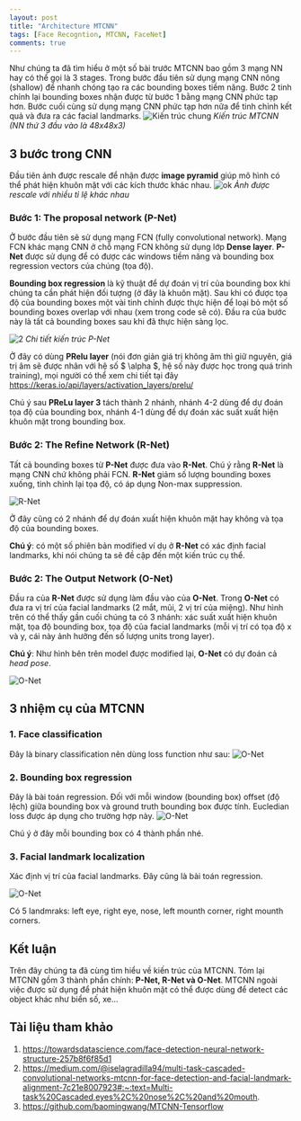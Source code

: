```yaml
---
layout: post
title: "Architecture MTCNN"
tags: [Face Recogntion, MTCNN, FaceNet]
comments: true
---
```


Như chúng ta đã tìm hiểu ở một số bài trước MTCNN bao gồm 3 mạng NN hay có thể gọi là 3 stages. Trong bước đầu tiên sử dụng mạng CNN nông (shallow) để nhanh chóng tạo ra các bounding boxes tiềm năng. Bước 2 tinh chỉnh lại bounding boxes nhận được từ bước 1 bằng mạng CNN phức tạp hơn. Bước cuối cùng sử dụng mạng CNN phức tạp hơn nữa để tinh chỉnh kết quả và đưa ra các facial landmarks.
![Kiến trúc chung](../images/Architecture_MTCNN/0.webp)
*Kiến trúc MTCNN (NN thứ 3 đầu vào là 48x48x3)* 

## 3 bước trong CNN
Đầu tiên ảnh được rescale để nhận được **image pyramid** giúp mô hình có thể phát hiện khuôn mặt với các kích thước khác nhau.
![ok](../images/Architecture_MTCNN/0.png)
*Ảnh được rescale với nhiều tỉ lệ khác nhau* 

### Bước 1: The proposal network (P-Net)
Ở bước đầu tiên sẽ sử dụng mạng FCN (fully convolutional network). Mạng FCN khác mạng CNN ở chỗ mạng FCN không sử dụng lớp **Dense layer**. **P-Net** được sử dụng để có được các windows tiềm năng và bounding box regression vectors của chúng (tọa độ).

**Bounding box regression** là kỹ thuật để dự đoán vị trí của bounding box khi chúng ta cần phát hiện đối tượng (ở đây là khuôn mặt). Sau khi có được tọa độ của bounding boxes một vài tinh chỉnh được thực hiện để loại bỏ một số bounding boxes overlap với nhau (xem trong code sẽ có). Đầu ra của bước này là tất cả bounding boxes sau khi đã thực hiện sàng lọc.

![2](../images/Architecture_MTCNN/2.png)
*Chi tiết kiến trúc P-Net*

Ở đây có dùng **PRelu layer** (nói đơn giản giá trị không âm thì giữ nguyên, giá trị âm sẽ được nhân với hệ số $ \alpha $, hệ số này được học trong quá trình training), mọi người có thể xem chi tiết tại đây https://keras.io/api/layers/activation_layers/prelu/

Chú ý sau **PReLu layer 3** tách thành 2 nhánh, nhánh 4-2 dùng để dự đoán tọa độ của bounding box, nhánh 4-1 dùng để dự đoán xác suất xuất hiện khuôn mặt trong bounding box.

### Bước 2: The Refine Network (R-Net)
Tất cả bounding boxes từ **P-Net** được đưa vào **R-Net**. Chú ý rằng **R-Net** là mạng CNN chứ không phải FCN. **R-Net** giảm số lượng bounding boxes xuống, tinh chỉnh lại tọa độ, có áp dụng Non-max suppression.

![R-Net](../images/Architecture_MTCNN/3.png)

Ở đây cũng có 2 nhánh để dự đoán xuất hiện khuôn mặt hay không và tọa độ của bounding boxes. 

**Chú ý**: có một số phiên bản modified ví dụ ở **R-Net** có xác định facial landmarks, khi nói chúng ta sẽ đề cập đến một kiến trúc cụ thể.

### Bước 2: The Output Network (O-Net)
Đầu ra của **R-Net** được sử dụng làm đầu vào của **O-Net**. Trong **O-Net** có đưa ra vị trí của facial landmarks (2 mắt, mũi, 2 vị trí của miệng). Như hình trên có thể thấy gần cuối chúng ta có 3 nhánh: xác suất xuất hiện khuôn mặt, tọa độ bounding box, tọa độ của facial landmarks (mỗi vị trí có tọa độ x và y, cái này ảnh hưởng đến số lượng units trong layer).

**Chú ý**: Như hình bên trên model được modified lại, **O-Net** có dự đoán cả *head pose*. 

![O-Net](../images/Architecture_MTCNN/4.png)

## 3 nhiệm cụ của MTCNN
### 1. Face classification
Đây là binary classification nên dùng loss function như sau:
![O-Net](../images/Architecture_MTCNN/0.jpeg)

### 2. Bounding box regression

Đây là bài toán regression. Đối với mỗi window (bounding box) offset (độ lệch) giữa bounding box và ground truth bounding box được tính. Eucledian loss được áp dụng cho trường hợp này.
![O-Net](../images/Architecture_MTCNN/1.jpeg)

Chú ý ở đây mỗi bounding box có 4 thành phần nhé.

### 3. Facial landmark localization
Xác định vị trí của facial landmarks. Đây cũng là bài toán regression.

![O-Net](../images/Architecture_MTCNN/2.jpeg)

Có 5 landmraks: left eye, right eye, nose, left mounth corner, right mounth corners.

## Kết luận
Trên đây chúng ta đã cùng tìm hiểu về kiến trúc của MTCNN. Tóm lại MTCNN gồm 3 thành phần chính: **P-Net, R-Net và O-Net**.
MTCNN ngoài việc được sử dụng để phát hiện khuôn mặt có thể được dùng để detect các object khác như biển số, xe...

## Tài liệu tham khảo
1. https://towardsdatascience.com/face-detection-neural-network-structure-257b8f6f85d1
2. https://medium.com/@iselagradilla94/multi-task-cascaded-convolutional-networks-mtcnn-for-face-detection-and-facial-landmark-alignment-7c21e8007923#:~:text=Multi-task%20Cascaded,eyes%2C%20nose%2C%20and%20mouth.
3. https://github.com/baomingwang/MTCNN-Tensorflow 

